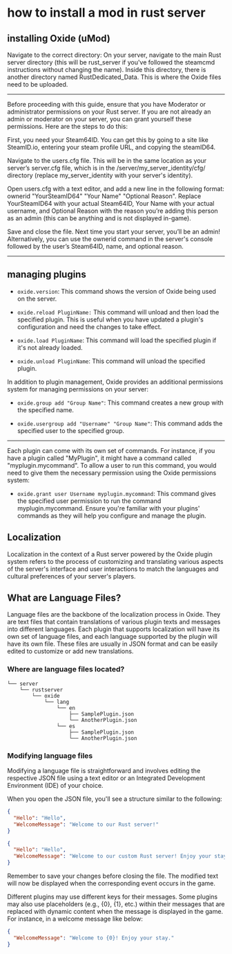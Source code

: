# how to install a mod in rust server

## installing Oxide (uMod)

Navigate to the correct directory: On your server, navigate to the main Rust server directory (this will be rust_server if you've followed the steamcmd instructions without changing the name). Inside this directory, there is another directory named RustDedicated_Data. This is where the Oxide files need to be uploaded.

---

Before proceeding with this guide, ensure that you have Moderator or administrator permissions on your Rust server. If you are not already an admin or moderator on your server, you can grant yourself these permissions. Here are the steps to do this:

First, you need your Steam64ID. You can get this by going to a site like SteamID.io, entering your steam profile URL, and copying the steamID64.

Navigate to the users.cfg file. This will be in the same location as your server’s server.cfg file, which is in the /server/my_server_identity/cfg/ directory (replace my_server_identity with your server's identity).

Open users.cfg with a text editor, and add a new line in the following format: ownerid "YourSteamID64" "Your Name" "Optional Reason". Replace YourSteamID64 with your actual Steam64ID, Your Name with your actual username, and Optional Reason with the reason you’re adding this person as an admin (this can be anything and is not displayed in-game).

Save and close the file. Next time you start your server, you’ll be an admin! Alternatively, you can use the ownerid command in the server's console followed by the user’s Steam64ID, name, and optional reason.

---

## managing plugins

* ```oxide.version```: This command shows the version of Oxide being used on the server.

* ```oxide.reload PluginName:``` This command will unload and then load the specified plugin. This is useful when you have updated a plugin's configuration and need the changes to take effect.

* ```oxide.load PluginName```: This command will load the specified plugin if it's not already loaded.

* ```oxide.unload PluginName```: This command will unload the specified plugin.

In addition to plugin management, Oxide provides an additional permissions system for managing permissions on your server:

* ```oxide.group add "Group Name"```: This command creates a new group with the specified name.

* ```oxide.usergroup add "Username" "Group Name"```: This command adds the specified user to the specified group.

---

Each plugin can come with its own set of commands. For instance, if you have a plugin called "MyPlugin", it might have a command called "myplugin.mycommand". To allow a user to run this command, you would need to give them the necessary permission using the Oxide permissions system:

* ```oxide.grant user Username myplugin.mycommand```: This command gives the specified user permission to run the command myplugin.mycommand. Ensure you're familiar with your plugins' commands as they will help you configure and manage the plugin.

## Localization

Localization in the context of a Rust server powered by the Oxide plugin system refers to the process of customizing and translating various aspects of the server's interface and user interactions to match the languages and cultural preferences of your server's players.

## What are Language Files?

Language files are the backbone of the localization process in Oxide. They are text files that contain translations of various plugin texts and messages into different languages. Each plugin that supports localization will have its own set of language files, and each language supported by the plugin will have its own file. These files are usually in JSON format and can be easily edited to customize or add new translations.

### Where are language files located?

```
└── server
    └── rustserver
        └── oxide
            └── lang
                └── en
                    ├── SamplePlugin.json
                    └── AnotherPlugin.json
                └── es
                    ├── SamplePlugin.json
                    └── AnotherPlugin.json
```                    

### Modifying language files

Modifying a language file is straightforward and involves editing the respective JSON file using a text editor or an Integrated Development Environment (IDE) of your choice.

When you open the JSON file, you'll see a structure similar to the following:

```JSON
{
  "Hello": "Hello",
  "WelcomeMessage": "Welcome to our Rust server!"
}
```

```JSON
{
  "Hello": "Hello",
  "WelcomeMessage": "Welcome to our custom Rust server! Enjoy your stay."
}
```

Remember to save your changes before closing the file. The modified text will now be displayed when the corresponding event occurs in the game.

Different plugins may use different keys for their messages. Some plugins may also use placeholders (e.g., {0}, {1}, etc.) within their messages that are replaced with dynamic content when the message is displayed in the game. For instance, in a welcome message like below:

```JSON
{
  "WelcomeMessage": "Welcome to {0}! Enjoy your stay."
}
```